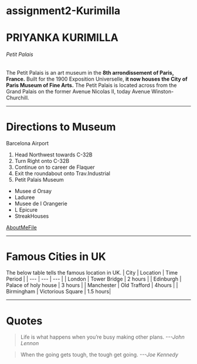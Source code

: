# assignment2-Kurimilla
# PRIYANKA KURIMILLA
###### Petit Palais
The Petit Palais is an art museum in the **8th arrondissement of Paris, France.** Built for the 1900 Exposition Universelle, **it now houses the City of Paris Museum of Fine Arts.** The Petit Palais is located across from the Grand Palais on the former Avenue Nicolas II, today Avenue Winston-Churchill.
- - -
# Directions to Museum
Barcelona Airport
1. Head Northwest towards C-32B
2. Turn Right onto C-32B
3. Continue on to career de Flaquer
4. Exit the roundabout onto Trav.Industrial
5. Petit Palais Museum
- Musee d Orsay
- Laduree
- Musee de I Orangerie
- L Epicure
- StreakHouses

[AboutMeFile](AboutMe.md)
- - -
# Famous Cities in UK
The below table tells the famous location in UK.
| City | Location | Time Period |
| --- | --- | --- |
| London | Tower Bridge | 2 hours |
| Edinburgh | Palace of holy house | 3 hours |
| Manchester | Old Trafford | 4hours |
| Birmingham | Victorious Square | 1.5 hours|
- - -
# Quotes
>  Life is what happens when you’re busy making other plans. *---John Lennon*

> When the going gets tough, the tough get going. *---Joe Kennedy*





